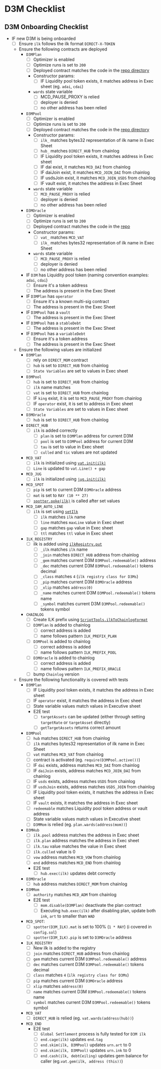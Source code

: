 # D3M Checklist

## D3M Onboarding Checklist

- IF new D3M is being onboarded
  - [ ] Ensure `ilk` follows the ilk format `DIRECT-X-TOKEN`
  - Ensure the following contracts are deployed
    - `D3MPlan`
      - [ ] Optimizer is enabled
      - [ ] Optimize runs is set to `200`
      - [ ] Deployed contract matches the code in the [repo directory](https://github.com/makerdao/dss-direct-deposit/tree/master/src/plans)
      - Constructor params:
        - [ ] IF Liquidity pool token exists, it matches address in Exec sheet (eg. `adai`, `cdai`)
      - `wards` state variable
        - [ ] MCD_PAUSE_PROXY is relied 
        - [ ] deployer is denied
        - [ ] no other address has been relied
    - `D3MPool`
      - [ ] Optimizer is enabled
      - [ ] Optimize runs is set to `200`
      - [ ] Deployed contract matches the code in the [repo directory](https://github.com/makerdao/dss-direct-deposit/tree/master/src/pools)
      - Constructor params:
        - [ ] `ilk_` matches bytes32 representation of ilk name in Exec Sheet
        - [ ] `hub_` matches `DIRECT_HUB` from chainlog
        - [ ] IF Liquidity pool token exists, it matches address in Exec sheet
        - [ ] IF dai exist, it matches `MCD_DAI` from chainlog
        - [ ] IF daiJoin exist, it matches `MCD_JOIN_DAI` from chainlog
        - [ ] IF usdsJoin exist, it matches `MCD_JOIN_USDS` from chainlog
        - [ ] IF vault exist, it matches the address in Exec Sheet
      - `wards` state variable
        - [ ] `MCD_PAUSE_PROXY` is relied 
        - [ ] deployer is denied
        - [ ] no other address has been relied
    - `D3MOracle`
      - [ ] Optimizer is enabled
      - [ ] Optimize runs is set to `200`
      - [ ] Deployed contract matches the code in the [repo](https://github.com/makerdao/dss-direct-deposit/blob/master/src/D3MOracle.sol)
      - Constructor params:
        - [ ] `vat_` matches `MCD_VAT`
        - [ ] `ilk_` matches bytes32 representation of ilk name in Exec Sheet
      - `wards` state variable
        - [ ] `MCD_PAUSE_PROXY` is relied 
        - [ ] deployer is denied
        - [ ] no other address has been relied
    - IF `D3M` has Liquidity pool token (naming convention examples: `adai`, `cdai`)
      - [ ] Ensure it's a token address
      - [ ] The address is present in the Exec Sheet
    - IF `D3MPlan` has `operator`
      - [ ] Ensure it's a known multi-sig contract
      - [ ] The address is present in the Exec Sheet
    - IF `D3MPool` has a `vault`
      - [ ] The address is present in the Exec Sheet
    - IF `D3MPool` has a `stableDebt`
      - [ ] The address is present in the Exec Sheet
    - IF `D3MPool` has a `variableDebt`
      - [ ] Ensure it's a token address
      - [ ] The address is present in the Exec Sheet
  - Ensure the following values are initialized
    - `D3MPlan`
      - [ ] rely on `DIRECT_MOM` contract
      - [ ] `hub` is set to `DIRECT_HUB` from chainlog
      - [ ] `State Variables` are set to values in Exec sheet
    - `D3MPool`
      - [ ] `hub` is set to `DIRECT_HUB` from chainlog
      - [ ] `ilk` name matches 
      - [ ] `vat` is set to `DIRECT_HUB` from chainlog
      - [ ] IF `king` exist, it is set to `MCD_PAUSE_PROXY` from chainlog
      - [ ] IF `operator` exist, it is set to address in Exec sheet
      - [ ] `State Variables` are set to values in Exec sheet
    - `D3MOracle`
      - [ ] `hub` is set to `DIRECT_HUB` from chainlog
    - `DIRECT_HUB`
      - [ ] `ilk` is added correctly
        - [ ] `plan` is set to `D3MPlan` address for current D3M
        - [ ] `pool` is set to `D3MPool` address for current D3M
        - [ ] `tau` is set to value in Exec sheet
        - [ ] `culled` and `tic` values are not updated
    - `MCD_VAT`
      - [ ] `ilk` is initialized using [`vat.init(ilk)`](https://github.com/makerdao/dss/blob/fa4f6630afb0624d04a003e920b0d71a00331d98/src/vat.sol#L100-L103)
      - [ ] `Line` is updated to `vat.Line() + gap`
    - `MCD_JUG` 
      - [ ] `ilk` is initialized using [`jug.init(ilk)`](https://github.com/makerdao/dss/blob/fa4f6630afb0624d04a003e920b0d71a00331d98/src/jug.sol#L101-L106)
    - `MCD_SPOT`
      - [ ] `pip` is set to current D3M `D3MOracle` address
      - [ ] `mat` is set to `RAY (10 ** 27)`
      - [ ] [`spotter.poke(ilk)`](https://github.com/makerdao/dss/blob/fa4f6630afb0624d04a003e920b0d71a00331d98/src/spot.sol#L98-L103) is called after set values
    - `MCD_IAM_AUTO_LINE`
      - [ ] `ilk` is set using [`setIlk`](https://github.com/makerdao/dss-auto-line/blob/bff7e6cc43dbd7d9a054dd359ef18a1b4d06b6f5/src/DssAutoLine.sol#L81-L86)
        - [ ] `ilk` matches `ilk` name
        - [ ] `line` matches `maxLine` value in Exec sheet
        - [ ] `gap` matches `gap` value in Exec sheet
        - [ ] `ttl` matches `ttl` value in Exec sheet
    - `ILK_REGISTRY`
      - [ ] ilk is added using [`ilkRegistry.put`](https://github.com/makerdao/ilk-registry/blob/1d65fb6e17c28e9e94ac88f0d8ccad04d8945f3c/src/IlkRegistry.sol#L389-L427) 
        - [ ] `_ilk` matches `ilk` name
        - [ ] `_join` matches `DIRECT_HUB` address from chainlog
        - [ ] `_gem` matches current D3M `D3MPool.redeemable()` address
        - [ ] `_dec` matches current D3M `D3MPool.redeemable()` tokens decimal
        - [ ] `_class` matches `4` (`ilk registry class for D3Ms`)
        - [ ] `_pip` matches current D3M `D3MOracle` address
        - [ ] `_xlip` matches `address(0)`
        - [ ] `_name` matches current D3M `D3MPool.redeemable()` tokens name
        - [ ] `_symbol` matches current D3M `D3MPool.redeemable()` tokens symbol
    - `CHAINLOG`
      - [ ] Create ILK prefix using [`ScriptTools.ilkToChainlogFormat`](https://github.com/makerdao/dss-test/blob/36ff4adbcb35760614e0d2df864026991c23d028/src/ScriptTools.sol#L226-L239)
      - [ ] `D3MPlan` is added to chainlog
        - [ ] correct address is added
        - [ ] name follows pattern `ILK_PREFIX_PLAN`
      - [ ] `D3MPool` is added to chainlog
        - [ ] correct address is added
        - [ ] name follows pattern `ILK_PREFIX_POOL`
      - [ ] `D3MOracle` is added to chainlog
        - [ ] correct address is added
        - [ ] name follows pattern `ILK_PREFIX_ORACLE`
      - [ ] bump `Chainlog` version 
  - Ensure the following functionality is covered with tests
    - `D3MPlan`
      - [ ] IF Liquidity pool token exists, it matches the address in Exec sheet
      - [ ] IF `operator` exist, it matches the address in Exec sheet
      - [ ] State variable values match values in Executive sheet
      - E2E test
        - [ ] `targetAssets` can be updated (either through setting `targetRate` or `targetAsset` directly)
        - [ ] `getTargetAssets` returns correct amount
    - `D3MPool`
      - [ ] `hub` matches `DIRECT_HUB` from chainlog
      - [ ] `ilk` matches bytes32 representation of ilk name in Exec Sheet
      - [ ] `vat` matches `MCD_VAT` from chainlog
      - [ ] contract is activated (eg. `require(D3MPool.active())`)
      - [ ] IF `dai` exists, address matches `MCD_DAI` from chainlog
      - [ ] IF `daiJoin` exists, address matches `MCD_JOIN_DAI` from chainlog
      - [ ] IF `usds` exists, address matches `USDS` from chainlog
      - [ ] IF `usdsJoin` exists, address matches `USDS_JOIN` from chainlog
      - [ ] IF Liquidity pool token exists, it matches the address in Exec sheet
      - [ ] IF `vault` exists, it matches the address in Exec sheet
      - [ ] `redeemable` matches Liquidity pool token address or vault address
      - [ ] State variable values match values in Executive sheet
      - [ ] `D3MMom` is relied (eg. `plan.wards(address(mom))`)
    - `D3MHub`
      - [ ] `ilk.pool` address matches the address in Exec sheet
      - [ ] `ilk.plan` address matches the address in Exec sheet
      - [ ] `ilk.tau` value matches the value in Exec sheet
      - [ ] `ilk.culled` value is 0
      - [ ] `vow` address matches `MCD_VOW` from chainlog
      - [ ] `end` address matches `MCD_END` from chainlog
      - E2E test
        - [ ] `hub.exec(ilk)` updates debt correctly
    - `D3MOracle`
      - [ ] `hub` address matches `DIRECT_MOM` from chainlog
    - `D3MMom`
      - [ ] `authority` matches `MCD_ADM` from chainlog
      - E2E test
        - [ ] `mom.disable(D3MPlan)` deactivate the plan contract
        - [ ] Executing `hub.exec(ilk)` after disabling plan, update both `ink`, `art` to smaller than `WAD`
    - `MCD_SPOT`:
      - [ ] `spotter(D3M_ILK).mat` is set to 100% (`1 * RAY`) (:information_source: covered in `config.sol`)
      - [ ] `spotter(D3M_ILK).pip` is set to `D3MOracle` address 
    - `ILK_REGISTRY`
      - [ ] New ilk is added to the registry
      - [ ] `join` matches `DIRECT_HUB` address from chainlog
      - [ ] `gem` matches current D3M `D3MPool.redeemable()` address
      - [ ] `dec` matches current D3M `D3MPool.redeemable()` tokens decimal
      - [ ] `class` matches `4` (`ilk registry class for D3Ms`)
      - [ ] `pip` matches current D3M `D3MOracle` address
      - [ ] `xlip` matches `address(0)`
      - [ ] `name` matches current D3M `D3MPool.redeemable()` tokens name
      - [ ] `symbol` matches current D3M `D3MPool.redeemable()` tokens symbol
    - `MCD_VAT`
      - [ ] `DIRECT_HUB` is relied (eg. `vat.wards(address(hub))`)
    - `MCD_END`
      - E2E test
        - [ ] `Global Settlement` process is fully tested for `D3M ilk`
        - [ ] `end.cage(ilk)` updates `end.tag`
        - [ ] `end.skim(ilk, D3MPool)` updates `urn.art` to 0
        - [ ] `end.skim(ilk, D3MPool)` updates `urn.ink` to 0 
        - [ ] `end.cash(ilk, debtCeiling)` updates gem balance for caller (eg.`vat.gem(ilk, address (this))`)

